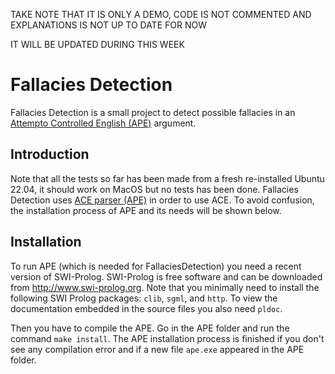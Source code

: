 TAKE NOTE THAT IT IS ONLY A DEMO, CODE IS NOT COMMENTED AND EXPLANATIONS IS NOT UP TO DATE FOR NOW

IT WILL BE UPDATED DURING THIS WEEK


# Fallacies Detection

Fallacies Detection is a small project to detect possible fallacies in an [Attempto Controlled English (APE)](http://attempto.ifi.uzh.ch/site/) argument.

## Introduction

Note that all the tests so far has been made from a fresh re-installed Ubuntu 22.04, it should work on MacOS but no tests has been done.
Fallacies Detection uses [ACE parser (APE)](https://github.com/Attempto/APE) in order to use ACE. To avoid confusion, the installation process of APE and its needs will be shown below.

## Installation

To run APE (which is needed for FallaciesDetection) you need a recent version of SWI-Prolog.
SWI-Prolog is free software and can be downloaded from <http://www.swi-prolog.org>. Note that you
minimally need to install the following SWI Prolog packages: `clib`, `sgml`, and `http`. To view
the documentation embedded in the source files you also need `pldoc`.

Then you have to compile the APE. Go in the APE folder and run the command `make install`. 
The APE installation process is finished if you don't see any compilation error and if a new file `ape.exe` appeared in the APE folder.
